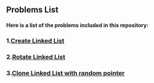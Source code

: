 ## Problems List

#### Here is a list of the problems included in this repository:

### 1.[Create Linked List](RotateLL.cpp)
### 2.[Rotate Linked List](RotateLL.cpp)
### 3.[Clone Linked List with random pointer](cloneLL.cpp)